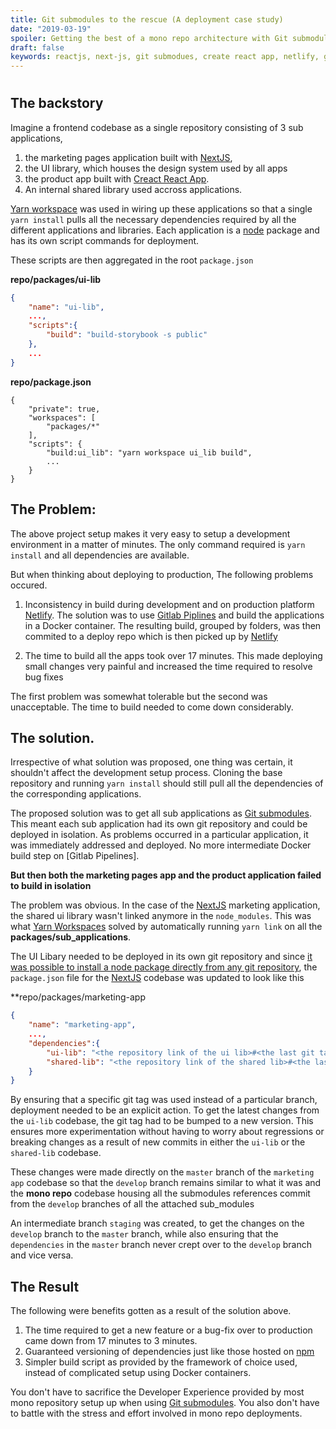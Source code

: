 ```yaml
---
title: Git submodules to the rescue (A deployment case study)
date: "2019-03-19"
spoiler: Getting the best of a mono repo architecture with Git submodules
draft: false
keywords: reactjs, next-js, git submodues, create react app, netlify, gitlab pipelines, docker, npm
---
```


# 

## The backstory
Imagine a frontend codebase as a single repository consisting of 3 sub applications, 
1. the marketing pages application built with [NextJS](https://nextjs.org/), 
2. the UI library, which houses the design system used by all apps 
3. the product app built with [Creact React App](https://facebook.github.io/create-react-app/).
4. An internal shared library used accross applications.

[Yarn workspace](https://yarnpkg.com/lang/en/docs/workspaces/) was used in wiring up these applications so that a single `yarn install` pulls all the necessary dependencies required by all the different applications and libraries. Each application is a [node]() package and has its own script commands for deployment.

These scripts are then aggregated in the root `package.json`

**repo/packages/ui-lib**
```json
{
    "name": "ui-lib",
    ...,
    "scripts":{
        "build": "build-storybook -s public"
    },
    ...
}
```
**repo/package.json**
```
{
    "private": true,
	"workspaces": [
		"packages/*"
	],
    "scripts": {
		"build:ui_lib": "yarn workspace ui_lib build",
		...
    }
}
```


## The Problem:
The above project setup makes it very easy to setup a development environment in a matter of minutes. The only command required is `yarn install` and all dependencies are available.

But when thinking about deploying to production, The following problems occured.
1. Inconsistency in build during development and on production platform [Netlify](https://www.netlify.com/). The solution was to use [Gitlab Piplines]() and build the applications in a Docker container. The resulting build, grouped by folders, was then commited to a deploy repo which is then picked up by [Netlify](https://www.netlify.com/)

2. The time to build all the apps took over 17 minutes. This made deploying small changes very painful and increased the time required to resolve bug fixes

The first problem was somewhat tolerable but the second was unacceptable. The time to build needed to come down considerably.

## The solution.
Irrespective of what solution was proposed, one thing was certain, it shouldn't affect the development setup process. Cloning the base repository and running `yarn install` should still pull all the dependencies of the corresponding applications.

The proposed solution was to get all sub applications as [Git submodules](https://git-scm.com/book/en/v2/Git-Tools-Submodules). This meant each sub application had its own git repository and could be deployed in isolation. As problems occurred in a particular application, it was immediately addressed and deployed. No more intermediate Docker build step on [Gitlab Pipelines].

**But then both the marketing pages app and the product application failed to build in isolation**

The problem was obvious. In the case of the [NextJS]() marketing application, the shared ui library wasn't linked anymore in the `node_modules`. This was what [Yarn Workspaces]() solved by automatically running `yarn link` on all the **packages/sub_applications**. 

The UI Libary needed to be deployed in its own git repository and since [it was possible to install a node package directly from any git repository](), the `package.json` file for the [NextJS]() codebase was updated to look like this

**repo/packages/marketing-app
```json
{
    "name": "marketing-app",
    ...,
    "dependencies":{
        "ui-lib": "<the repository link of the ui lib>#<the last git tag>",
        "shared-lib": "<the repository link of the shared lib>#<the last git tag>"
    }
}
```

By ensuring that a specific git tag was used instead of a particular branch, deployment needed to be an explicit action. To get the latest changes from the `ui-lib` codebase, the git tag had to be bumped to a new version. This ensures more experimentation without having to worry about regressions or breaking changes as a result of new commits in either the `ui-lib` or the `shared-lib` codebase.

These changes were made directly on the `master` branch of the `marketing app` codebase so that the `develop` branch remains similar to what it was and the **mono repo** codebase housing all the submodules references commit from the `develop` branches of all the attached sub_modules

An intermediate branch `staging` was created, to get the changes on the `develop` branch to the `master` branch, while also ensuring that the `dependencies` in the `master` branch never crept over to the `develop` branch and vice versa.

## The Result
The following were benefits gotten as a result of the solution above.
1. The time required to get a new feature or a bug-fix over to production came down from 17 minutes to 3 minutes.
2. Guaranteed versioning of dependencies just like those hosted on [npm](https://www.npmjs.com/)
3. Simpler build script as provided by the framework of choice used, instead of complicated setup using Docker containers.

You don't have to sacrifice the Developer Experience provided by most mono repository setup up when using [Git submodules](). You also don't have to battle with the stress and effort involved in mono repo deployments. 
